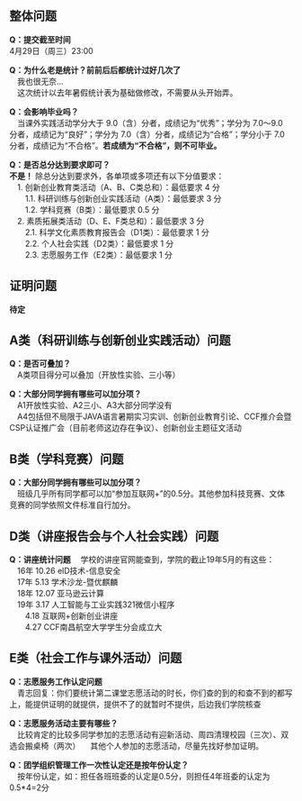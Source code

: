 ## 整体问题
**Q：提交截至时间**  
4月29日（周三）23:00  

**Q：为什么老是统计？前前后后都统计过好几次了**  
&emsp;我也很无奈...  
&emsp;这次统计以去年暑假统计表为基础做修改，不需要从头开始弄。  

**Q：会影响毕业吗？**  
&emsp;当课外实践活动学分大于 9.0（含）分者，成绩记为“优秀”；学分为 7.0～9.0 分者，成绩记为“良好”；学分为 7.0（含）分者，成绩记为“合格”；学分小于 7.0 分者，成绩记为“不合格”。**若成绩为“不合格”，则不可毕业。**  

**Q：是否总分达到要求即可？**  
**不是！** 除总分达到要求外，各单项或多项还有以下分值要求：  
&emsp;1. 创新创业教育类活动（A、B、C类总和）：最低要求 4 分  
&emsp;&emsp;1.1. 科研训练与创新创业实践活动（A类）：最低要求 3 分  
&emsp;&emsp;1.2. 学科竞赛（B类）：最低要求 0.5 分  
&emsp;2. 素质拓展类活动（D、E、F类总和）：最低要求 3 分  
&emsp;&emsp;2.1. 科学文化素质教育报告会（D1类）：最低要求 1 分  
&emsp;&emsp;2.2. 个人社会实践（D2类）：最低要求 1 分  
&emsp;&emsp;2.3. 志愿服务工作（E2类）：最低要求 1 分  


## 证明问题
**待定**  
  
  
  
## A类（科研训练与创新创业实践活动）问题
**Q：是否可叠加？**  
&emsp;A类项目得分可以叠加（开放性实验、三小等） 

**Q：大部分同学拥有哪些可以加分项？**  
&emsp;A1开放性实验、A2三小、A3大部分同学没有  
&emsp;A4包括但不局限于JAVA语言暑期实习实训、创新创业教育引论、CCF推介会暨CSP认证推广会（目前老师这边存在争议）、创新创业主题征文活动 
  
  
## B类（学科竞赛）问题
**Q：大部分同学拥有哪些可以加分项？**  
&emsp;班级几乎所有同学都可以加“参加互联网+”的0.5分。其他参加科技竞赛、文体竞赛的同学依照文件标准自行加分。 
  
  
## D类（讲座报告会与个人社会实践）问题
**Q：讲座统计问题**
&emsp;学校的讲座官网能查到，学院的截止19年5月的有这些：  
&emsp;16年 10.26 elD技术-信息安全  
&emsp;17年 5.13  学术沙龙-暨优麒麟  
&emsp;18年 12.07 亚马逊云计算  
&emsp;19年 3.17  人工智能与工业实践321微信小程序  
&emsp;&emsp;4.18  互联网+创新创业讲座  
&emsp;&emsp;4.27  CCF南昌航空大学学生分会成立大  
  
## E类（社会工作与课外活动）问题  
**Q：志愿服务工作认定问题**  
&emsp;青志回复：你们要统计第二课堂志愿活动的时长，你们查的到的和查不到的都写上，能提供证明的就提供，提供不了的就暂时不提供，后边我们学院核查 

**Q：志愿服务活动主要有哪些？**  
&emsp;比较肯定的比较多同学参加的志愿活动有迎新活动、周四清理校园（三次）、双选会搬桌椅（两次） 
&emsp;其他个人参加的志愿活动，尽量先找好参加证明。  

**Q：团学组织管理工作一次性认定还是按年份认定？**  
&emsp;按年份认定，如：担任各班班委的认定是0.5分，则担任4年班委的认定为0.5*4=2分   
